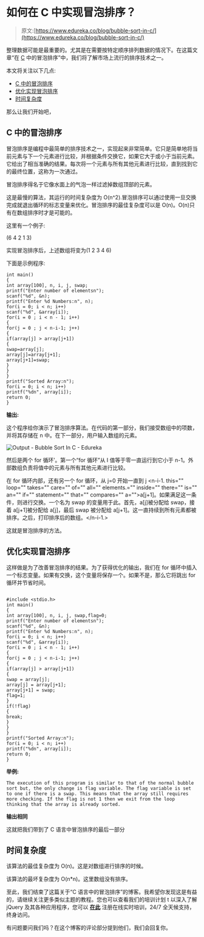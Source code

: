 # 如何在 C 中实现冒泡排序？

> 原文:[https://www.edureka.co/blog/bubble-sort-in-c/](https://www.edureka.co/blog/bubble-sort-in-c/)

整理数据可能是最重要的。尤其是在需要按特定顺序排列数据的情况下。在这篇文章“在 [C](https://www.edureka.co/blog/c-data-structures) 中的冒泡排序”中，我们将了解市场上流行的排序技术之一。

本文将关注以下几点:

*   [C 中的冒泡排序](#BubbleSortinC)
*   [优化实现冒泡排序](#OptimizedImplementationofBubbleSort)
*   [时间复杂度](#TimeComplexity)

那么让我们开始吧，

## **C 中的冒泡排序**

冒泡排序是编程中最简单的排序技术之一，实现起来非常简单。它只是简单地将当前元素与下一个元素进行比较，并根据条件交换它，如果它大于或小于当前元素。它给出了相当准确的结果。每次将一个元素与所有其他元素进行比较，直到找到它的最终位置，这称为一次通过。

冒泡排序得名于它像水面上的气泡一样过滤掉数组顶部的元素。

这是最慢的算法，其运行的时间复杂度为 O(n^2).冒泡排序可以通过使用一旦交换完成就退出循环的标志变量来优化。冒泡排序的最佳复杂度可以是 O(n)。O(n)只有在数组排序时才是可能的。

这里有一个例子:

(6 4 2 1 3)

实现冒泡排序后，上述数组将变为(1 2 3 4 6)

下面是示例程序:

```
int main()
{
int array[100], n, i, j, swap; 
printf("Enter number of elementsn");
scanf("%d", &n); 
printf("Enter %d Numbers:n", n); 
for(i = 0; i < n; i++)
scanf("%d", &array[i]); 
for(i = 0 ; i < n - 1; i++)
{
for(j = 0 ; j < n-i-1; j++)
{
if(array[j] > array[j+1]) 
{
swap=array[j];
array[j]=array[j+1];
array[j+1]=swap;
}
}
} 
printf("Sorted Array:n"); 
for(i = 0; i < n; i++)
printf("%dn", array[i]);
return 0;
}

```

**输出:**

这个程序给你演示了冒泡排序算法。在代码的第一部分，我们接受数组中的项数，并将其存储在 n 中。在下一部分，用户输入数组的元素。

![Output - Bubble Sort In C - Edureka](../Images/c515515689db24feadff336a9878be0a.png)

然后是两个 for 循环’。第一个“for 循环”从 I 值等于零一直运行到它小于 n-1。外部数组负责将值中的元素与所有其他元素进行比较。

在 for 循环内部，还有另一个 for 循环，从 j=0 开始一直到 j <n-i-1\. this="" loop="" takes="" care="" of="" all="" elements.="" inside="" there="" is="" an="" if="" statement="" that="" compares="" a="">a[j+1]。如果满足这一条件，则进行交换。一个名为 swap 的变量用于此。首先，a[j]被分配给 swap，接着 a[j+1]被分配给 a[j]，最后 swap 被分配给 a[j+1]。这一直持续到所有元素都被排序。之后，打印排序后的数组。</n-i-1\.>

这就是冒泡排序的方法。

## **优化实现冒泡排序**

这样做是为了改善冒泡排序的结果。为了获得优化的输出，我们在 for 循环中插入一个标志变量。如果有交换，这个变量将保存一个。如果不是，那么它将跳出 for 循环并节省时间。

```

#include <stdio.h>
int main()
{
int array[100], n, i, j, swap,flag=0;
printf("Enter number of elementsn");
scanf("%d", &n);
printf("Enter %d Numbers:n", n);
for(i = 0; i < n; i++)
scanf("%d", &array[i]);
for(i = 0 ; i < n - 1; i++)
{
for(j = 0 ; j < n-i-1; j++)
{
if(array[j] > array[j+1])
{
swap = array[j];
array[j] = array[j+1];
array[j+1] = swap;
flag=1;
}
if(!flag)
{
break;
}
}
}
printf("Sorted Array:n");
for(i = 0; i < n; i++)
printf("%dn", array[i]);
return 0;
}

```

**举例:**

```
The execution of this program is similar to that of the normal bubble sort but, the only change is flag variable. The flag variable is set to one if there is a swap. This means that the array still requires more checking. If the flag is not 1 then we exit from the loop thinking that the array is already sorted.
```

**输出相同**

这就把我们带到了 C 语言中冒泡排序的最后一部分

## **时间复杂度**

该算法的最佳复杂度为 O(n)。这是对数组进行排序的时候。

该算法的最坏复杂度为 O(n*n)。这里数组没有排序。

至此，我们结束了这篇关于“C 语言中的冒泡排序”的博客。我希望你发现这是有益的，请继续关注更多类似主题的教程。您也可以查看我们的培训计划 t 以深入了解 jQuery 及其各种应用程序，您可以 [**在此**](https://www.edureka.co/masters-program/full-stack-developer-training) 注册在线实时培训，24/7 全天候支持，终身访问。

有问题要问我们吗？在这个博客的评论部分提到他们，我们会回复你。